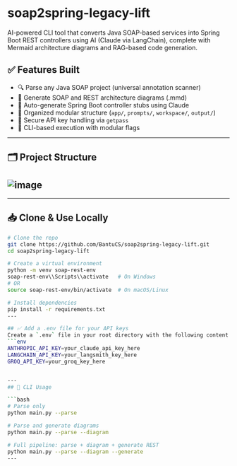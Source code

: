 # soap2spring-legacy-lift
AI-powered CLI tool that converts Java SOAP-based services into Spring Boot REST controllers using AI (Claude via LangChain), complete with Mermaid architecture diagrams and RAG-based code generation.

## ✅ Features Built

- 🔍 Parse any Java SOAP project (universal annotation scanner)
- 🧾 Generate SOAP and REST architecture diagrams (.mmd)
- 🧠 Auto-generate Spring Boot controller stubs using Claude
- 📂 Organized modular structure (`app/`, `prompts/`, `workspace/`, `output/`)
- 🔐 Secure API key handling via `getpass`
- 🧪 CLI-based execution with modular flags

---
## 🗂️ Project Structure
![image](https://github.com/user-attachments/assets/4aea609e-eea8-4833-b921-67d6f3fd364f)
--

---

## 📥 Clone & Use Locally

```bash
# Clone the repo
git clone https://github.com/BantuCS/soap2spring-legacy-lift.git
cd soap2spring-legacy-lift

# Create a virtual environment
python -m venv soap-rest-env
soap-rest-env\\Scripts\\activate   # On Windows
# OR
source soap-rest-env/bin/activate  # On macOS/Linux

# Install dependencies
pip install -r requirements.txt
---

## ✅ Add a .env file for your API keys
Create a `.env` file in your root directory with the following content:
```env
ANTHROPIC_API_KEY=your_claude_api_key_here
LANGCHAIN_API_KEY=your_langsmith_key_here
GROQ_API_KEY=your_groq_key_here


---
## 🧪 CLI Usage

```bash
# Parse only
python main.py --parse

# Parse and generate diagrams
python main.py --parse --diagram

# Full pipeline: parse + diagram + generate REST
python main.py --parse --diagram --generate
---
